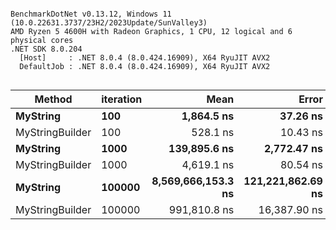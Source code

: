 ```

BenchmarkDotNet v0.13.12, Windows 11 (10.0.22631.3737/23H2/2023Update/SunValley3)
AMD Ryzen 5 4600H with Radeon Graphics, 1 CPU, 12 logical and 6 physical cores
.NET SDK 8.0.204
  [Host]     : .NET 8.0.4 (8.0.424.16909), X64 RyuJIT AVX2
  DefaultJob : .NET 8.0.4 (8.0.424.16909), X64 RyuJIT AVX2


```
| Method          | iteration | Mean               | Error             | StdDev            | Gen0          | Gen1          | Gen2          | Allocated      |
|---------------- |---------- |-------------------:|------------------:|------------------:|--------------:|--------------:|--------------:|---------------:|
| **MyString**        | **100**       |         **1,864.5 ns** |          **37.26 ns** |          **52.24 ns** |        **9.9716** |             **-** |             **-** |       **20.37 KB** |
| MyStringBuilder | 100       |           528.1 ns |          10.43 ns |          12.81 ns |        0.6113 |             - |             - |        1.25 KB |
| **MyString**        | **1000**      |       **139,895.6 ns** |       **2,772.47 ns** |       **3,081.60 ns** |     **1356.9336** |             **-** |             **-** |     **2773.88 KB** |
| MyStringBuilder | 1000      |         4,619.1 ns |          80.54 ns |          71.40 ns |        7.0190 |             - |             - |       14.37 KB |
| **MyString**        | **100000**    | **8,569,666,153.3 ns** | **121,221,862.69 ns** | **113,391,005.58 ns** | **11878000.0000** | **11621000.0000** | **11621000.0000** | **46771926.78 KB** |
| MyStringBuilder | 100000    |       991,810.8 ns |      16,387.90 ns |      14,527.44 ns |      248.0469 |      248.0469 |      248.0469 |     1931.09 KB |
